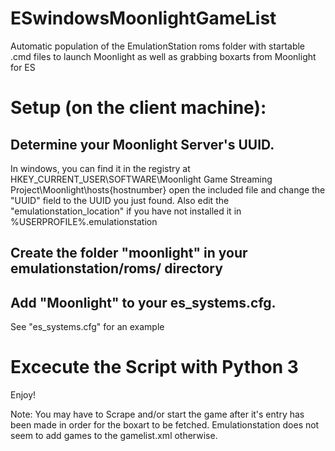 # ESwindowsMoonlightGameList
Automatic population of the EmulationStation roms folder with startable .cmd files to launch Moonlight as well as grabbing boxarts from Moonlight for ES

# Setup (on the client machine):

## Determine your Moonlight Server's UUID. 
In windows, you can find it in the registry at HKEY_CURRENT_USER\SOFTWARE\Moonlight Game Streaming Project\Moonlight\hosts\{hostnumber}
open the included file and change the "UUID" field to the UUID you just found. Also edit the "emulationstation_location" if you have not installed it in %USERPROFILE%\.emulationstation

## Create the folder "moonlight" in your emulationstation/roms/ directory

## Add "Moonlight" to your es_systems.cfg. 
See "es_systems.cfg" for an example

# Excecute the Script with Python 3

Enjoy!

Note: You may have to Scrape and/or start the game after it's entry has been made in order for the boxart to be fetched. Emulationstation does not seem to add games to the gamelist.xml otherwise.
